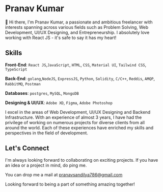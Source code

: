 # Pranav Kumar

👋 Hi there, I'm Pranav Kumar, a passionate and ambitious freelancer with interests spanning across various fields such as Problem Solving, Web Development, UI/UX Designing, and Entrepreneurship. I absolutely love working with React JS - it's safe to say it has my heart!

## Skills

**Front-End**:
`React JS`,`JavaScript`, `HTML`, `CSS`, `Material UI`, `Tailwind CSS`, `TypeScript`

**Back-End**:
`golang`,`NodeJS`, `ExpressJS`, `Python`, `Solidity`, `C/C++`, `Reddis`, `AMQP`, `RabbitMQ`, `Postman`

**Databases**:
`postgres`, `MySQL`, `MongoDB`

**Designing & UI/UX**:
`Adobe XD`, `Figma`, `Adobe Photoshop`

I excel in the areas of Web Development, UI/UX Designing and Backend Infrastructure. With an experience of almost 3 years, I have had the privilege of working on numerous projects for diverse clients from all around the world. Each of these experiences have enriched my skills and perspectives in the field of development.

## Let's Connect

I'm always looking forward to collaborating on exciting projects. If you have an idea or a project in mind, do ping me.

You can drop me a mail at [pranavsandilya786@gmail.com](mailto:pranavsandilya786@gmail.com)

Looking forward to being a part of something amazing together!

